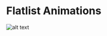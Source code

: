 # Flatlist Animations
![alt text](https://github.com/trongtunguyen08/FlatlistAnimations/blob/master/assets/screenshot.gif)

